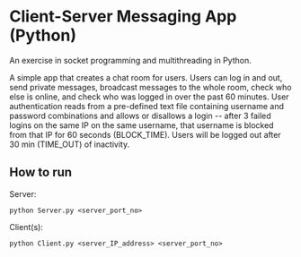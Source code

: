 Client-Server Messaging App (Python)
====================================
An exercise in socket programming and multithreading in Python.

A simple app that creates a chat room for users. Users can log in and out, send private messages, broadcast messages to the whole room, check who else is online, and check who was logged in over the past 60 minutes. User authentication reads from a pre-defined text file containing username and password combinations and allows or disallows a login -- after 3 failed logins on the same IP on the same username, that username is blocked from that IP for 60 seconds (BLOCK_TIME). Users will be logged out after 30 min (TIME_OUT) of inactivity.

How to run
----------
Server:
```
python Server.py <server_port_no>
```

Client(s):
```
python Client.py <server_IP_address> <server_port_no>
```